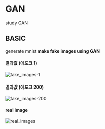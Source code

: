 # GAN 
study GAN

## BASIC
generate mnist
**make fake images using GAN**

#### 결과값 (에포크 1)
![fake_images-1](https://user-images.githubusercontent.com/72767245/97081777-9f855c00-163f-11eb-80df-7be4b5ddcdd2.png)

#### 결과값 (에포크 200)
![fake_images-200](https://user-images.githubusercontent.com/72767245/97081788-b4fa8600-163f-11eb-9de8-1cce8578beb9.png)

#### real image
![real_images](https://user-images.githubusercontent.com/72767245/97081798-c348a200-163f-11eb-9d6f-a1d7dd48d688.png)
